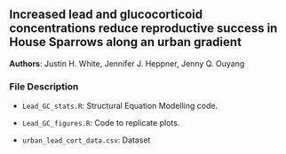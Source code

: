 ##  Increased lead and glucocorticoid concentrations reduce reproductive success in House Sparrows along an urban gradient

**Authors**: Justin H. White, Jennifer J. Heppner, Jenny Q. Ouyang 

### File Description

- `Lead_GC_stats.R`: Structural Equation Modelling code. 

- `Lead_GC_figures.R`: Code to replicate plots. 

-  `urban_lead_cort_data.csv`: Dataset
